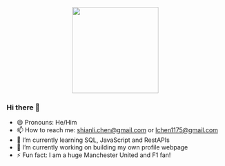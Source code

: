 <div id="header" align="center">
  <img src="https://media.giphy.com/media/gjrYDwbjnK8x36xZIO/giphy.gif", width="200"/>
</div>

### Hi there 👋
- 😄 Pronouns: He/Him
- 📫 How to reach me: shianli.chen@gmail.com or lchen1175@gmail.com
- 🌱 I’m currently learning SQL, JavaScript and RestAPIs 
- 🔭 I’m currently working on building my own profile webpage
- ⚡ Fun fact: I am a huge Manchester United and F1 fan!

<!--
**ShianLiChen/ShianLiChen** is a ✨ _special_ ✨ repository because its `README.md` (this file) appears on your GitHub profile.

Here are some ideas to get you started:

- 🔭 I’m currently working on ...
- 🌱 I’m currently learning ...
- 👯 I’m looking to collaborate on ...
- 🤔 I’m looking for help with ...
- 💬 Ask me about ...
- 📫 How to reach me: ...
- 😄 Pronouns: ...
- ⚡ Fun fact: ...
-->

